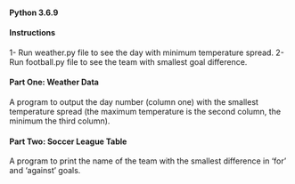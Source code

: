 #### Python 3.6.9

#### Instructions
1- Run weather.py file to see the day with minimum temperature spread.
2- Run football.py file to see the team with smallest goal difference.

#### Part One: Weather Data
A program to output the day number (column one) with the smallest temperature spread (the maximum temperature is the second column, the minimum the third column).

#### Part Two: Soccer League Table
A program to print the name of the team with the smallest difference in ‘for’ and ‘against’ goals.

